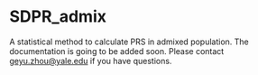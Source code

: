 # SDPR_admix
A statistical method to calculate PRS in admixed population. The documentation is going to be added soon. Please contact geyu.zhou@yale.edu if you have questions.
